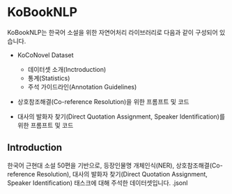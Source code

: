 # KoBookNLP

KoBookNLP는 한국어 소설을 위한 자연어처리 라이브러리로 다음과 같이 구성되어 있습니다.

* KoCoNovel Dataset
  * 데이터셋 소개(Inctroduction)
  * 통계(Statistics)
  * 주석 가이드라인(Annotation Guidelines)
  
* 상호참조해결(Co-reference Resolution)을 위한 프롬프트 및 코드
* 대사의 발화자 찾기(Direct Quotation Assignment, Speaker Identification)를 위한 프롬프트 및 코드

## Introduction
한국어 근현대 소설 50편을 기반으로, 등장인물명 개체인식(NER), 상호참조해결(Co-reference Resolution), 대사의 발화자 찾기(Direct Quotation Assignment, Speaker Identification) 태스크에 대해 주석한 데이터셋입니다.
.jsonl
